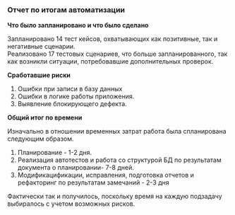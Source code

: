 ### Отчет по итогам автоматизации  

**Что было запланировано и что было сделано**  

Запланировано 14 тест кейсов, охватывающих как позитивные, так и негативные сценарии.  
Реализовано 17 тестовых сценариев, что больше запланированного, так как возникли ситуации, потребовавшие дополнительных проверок.  

**Сработавшие риски**  

1. Ошибки при записи в базу данных  
2. Ошибки в логике работы приложения.  
3. Выявление блокирующего дефекта.  


**Общий итог по времени**  

Изначально в отношении временных затрат работа была спланирована следующим образом.  

  1. Планирование - 1-2 дня.  
  2. Реализация автотестов и работа со структурой БД по результатам документа о планировании- 7-8 дней.  
  3. Модификацификации, исправления, подготовка отчетов и рефакторинг по результатам замечаний - 2-3 дня  

Фактически так и получилось, поскольку время на каждую подзадачу выбиралось с учетом возможных рисков.   